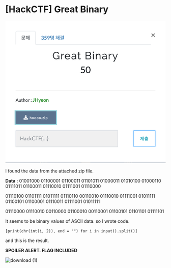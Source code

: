 # [HackCTF] Great Binary

![download](https://github.com/lsh745/CTF/blob/master/HackCTF/pic/download.png)

I found the data from the attached zip file.

 

**Data :** 01001000 01100001 01100011 01101011 01000011 01010100 01000110 01111011 01100011 01110010 01111001 01110000 

01110100 01101111 01011111 01110110 00110010 01110010 01111001 01011111 01100101 01100001 01110011 01111001 01011111 

01110000 01110010 00110000 01100010 00110001 01100101 01101101 01111101

 

It seems to be binary values of ASCII data. so I wrote code.

```
[print(chr(int(i, 2)), end = "") for i in input().split()]
```

 

and this is the result.

**SPOILER ALERT. FLAG INCLUDED**

![download (1)](https://github.com/lsh745/CTF/blob/master/HackCTF/pic/download(1).png)
